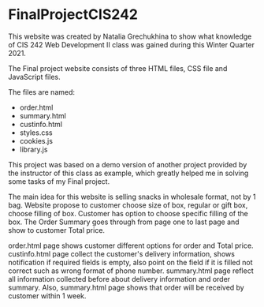 # FinalProjectCIS242
This website was created by Natalia Grechukhina to show what knowledge of CIS 242 Web Development II class was gained during this Winter Quarter 2021.

The Final project website consists of three HTML files, CSS file and JavaScript files. 

The files are named: 
- order.html
- summary.html
- custinfo.html
- styles.css
- cookies.js
- library.js

This project was based on a demo version of another project provided by the instructor of this class as example, which greatly helped me in solving some tasks of my Final project. 

The main idea for this website is selling snacks in wholesale format, not by 1 bag.
Website propose to customer choose size of box, regular or gift box, choose filling of box. Customer has option to choose specific filling of the box. The Order Summary goes through from page one to last page and show to customer Total price.

order.html page shows customer different options for order and Total price.
custinfo.html page collect the customer's delivery information, shows notification if required fields is empty, also point on the field if it is filled not correct such as wrong format of phone number.
summary.html page reflect all information collected before about delivery information and order summary. Also, summary.html page shows that order will be received by customer within 1 week.
